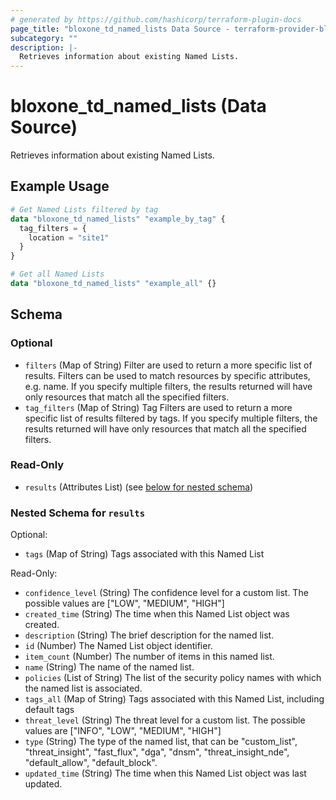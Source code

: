 ```yaml
---
# generated by https://github.com/hashicorp/terraform-plugin-docs
page_title: "bloxone_td_named_lists Data Source - terraform-provider-bloxone"
subcategory: ""
description: |-
  Retrieves information about existing Named Lists.
---
```


# bloxone_td_named_lists (Data Source)

Retrieves information about existing Named Lists.

## Example Usage

```terraform
# Get Named Lists filtered by tag
data "bloxone_td_named_lists" "example_by_tag" {
  tag_filters = {
    location = "site1"
  }
}

# Get all Named Lists
data "bloxone_td_named_lists" "example_all" {}
```

<!-- schema generated by tfplugindocs -->
## Schema

### Optional

- `filters` (Map of String) Filter are used to return a more specific list of results. Filters can be used to match resources by specific attributes, e.g. name. If you specify multiple filters, the results returned will have only resources that match all the specified filters.
- `tag_filters` (Map of String) Tag Filters are used to return a more specific list of results filtered by tags. If you specify multiple filters, the results returned will have only resources that match all the specified filters.

### Read-Only

- `results` (Attributes List) (see [below for nested schema](#nestedatt--results))

<a id="nestedatt--results"></a>
### Nested Schema for `results`

Optional:

- `tags` (Map of String) Tags associated with this Named List

Read-Only:

- `confidence_level` (String) The confidence level for a custom list. The possible values are ["LOW", "MEDIUM", "HIGH"]
- `created_time` (String) The time when this Named List object was created.
- `description` (String) The brief description for the named list.
- `id` (Number) The Named List object identifier.
- `item_count` (Number) The number of items in this named list.
- `name` (String) The name of the named list.
- `policies` (List of String) The list of the security policy names with which the named list is associated.
- `tags_all` (Map of String) Tags associated with this Named List, including default tags
- `threat_level` (String) The threat level for a custom list. The possible values are ["INFO", "LOW", "MEDIUM", "HIGH"]
- `type` (String) The type of the named list, that can be "custom_list", "threat_insight", "fast_flux", "dga", "dnsm", "threat_insight_nde", "default_allow", "default_block".
- `updated_time` (String) The time when this Named List object was last updated.
